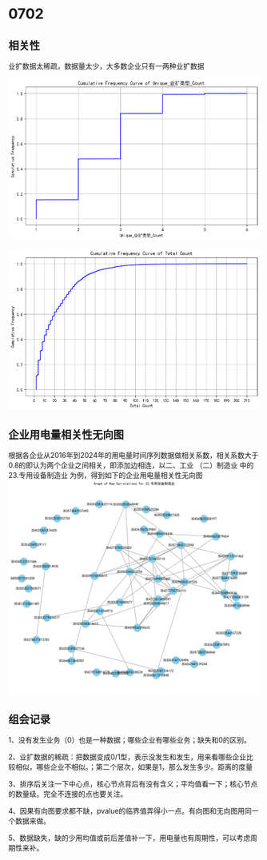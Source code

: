
# 0702

## 相关性

业扩数据太稀疏，数据量太少，大多数企业只有一两种业扩数据

![alt text](image-4.png)

![alt text](image-5.png)


## 企业用电量相关性无向图
根据各企业从2016年到2024年的用电量时间序列数据做相关系数，相关系数大于0.8的即认为两个企业之间相关，即添加边相连，以二、工业  （二）制造业 中的23.专用设备制造业 为例，得到如下的企业用电量相关性无向图
![alt text](image-3.png)


## 组会记录

1、没有发生业务（0）也是一种数据；哪些企业有哪些业务；缺失和0的区别。

2、业扩数据的稀疏：把数据变成0/1型，表示没发生和发生，用来看哪些企业比较相似，哪些企业不相似。；第二个层次，如果是1，那么发生多少。距离的度量

3、排序后关注一下中心点，核心节点背后有没有含义；平均值看一下；核心节点的数量级。完全不连接的点也要关注。

4、因果有向图要求都不缺，pvalue的临界值弄得小一点。有向图和无向图用同一个数据来做。

5、数据缺失，缺的少用均值或前后差值补一下，用电量也有周期性，可以考虑周期性来补。